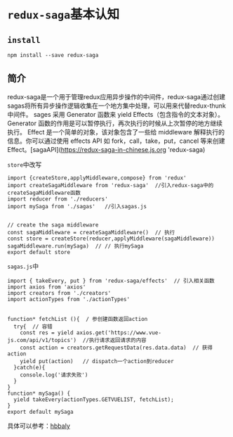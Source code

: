 # `redux-saga`基本认知

## `install`

`npm install --save redux-saga`

## 简介

redux-saga是一个用于管理redux应用异步操作的中间件，redux-saga通过创建sagas将所有异步操作逻辑收集在一个地方集中处理，可以用来代替redux-thunk中间件。
sages 采用 Generator 函数来 yield Effects（包含指令的文本对象）。Generator 函数的作用是可以暂停执行，再次执行的时候从上次暂停的地方继续执行。
Effect 是一个简单的对象，该对象包含了一些给 middleware 解释执行的信息。你可以通过使用 effects API 如 fork，call，take，put，cancel 等来创建 Effect。[sagaAPI](https://redux-saga-in-chinese.js.org 'redux-saga)

`store`中改写
```
import {createStore,applyMiddleware,compose} from 'redux'
import createSagaMiddleware from 'redux-saga'  //引入redux-saga中的createSagaMiddleware函数
import reducer from './reducers'
import mySaga from './sagas'   //引入sagas.js


// create the saga middleware
const sagaMiddleware = createSagaMiddleware()  // 执行
const store = createStore(reducer,applyMiddleware(sagaMiddleware))
sagaMiddleware.run(mySaga)  // // 执行mySaga
export default store
```
`sagas.js`中

```
import { takeEvery, put } from 'redux-saga/effects'  // 引入相关函数
import axios from 'axios'
import creators from './creators'
import actionTypes from './actionTypes'


function* fetchList (){  / 参创建函数返回action
  try{  // 容错
    const res = yield axios.get('https://www.vue-js.com/api/v1/topics')  //执行请求返回请求的内容
    const action = creators.getRequestData(res.data.data)  // 获得action
    yield put(action)   // dispatch一个action到reducer
  }catch(e){
    console.log('请求失败')
  }
}
function* mySaga() {
  yield takeEvery(actionTypes.GETVUELIST, fetchList);
}
export default mySaga
```

具体可以参考：[hbbaly](https://github.com/hbbaly/react-practice/tree/saga 'hbbaly')
